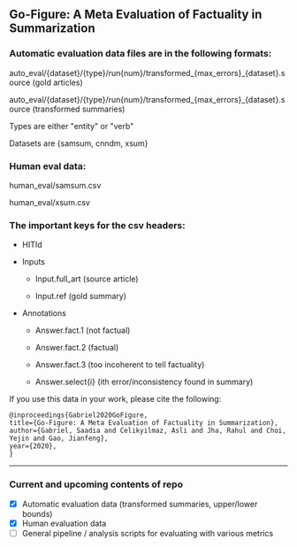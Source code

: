 ## Go-Figure: A Meta Evaluation of Factuality in Summarization

### Automatic evaluation data files are in the following formats:

auto_eval/{dataset}/{type}/run{num}/transformed_{max_errors}_{dataset}.source (gold articles) 

auto_eval/{dataset}/{type}/run{num}/transformed_{max_errors}_{dataset}.source (transformed summaries) 

Types are either "entity" or "verb"

Datasets are {samsum, cnndm, xsum}

### Human eval data:

human_eval/samsum.csv 

human_eval/xsum.csv

### The important keys for the csv headers:

- HITId

- Inputs 

  - Input.full_art (source article)

  - Input.ref (gold summary)
  
- Annotations 

  - Answer.fact.1 (not factual) 

  - Answer.fact.2 (factual)

  - Answer.fact.3 (too incoherent to tell factuality) 

  - Answer.select{i} (ith error/inconsistency found in summary) 

If you use this data in your work, please cite the following:

```
@inproceedings{Gabriel2020GoFigure,
title={Go-Figure: A Meta Evaluation of Factuality in Summarization},
author={Gabriel, Saadia and Celikyilmaz, Asli and Jha, Rahul and Choi, Yejin and Gao, Jianfeng},
year={2020},
}
```

---

### Current and upcoming contents of repo

- [x] Automatic evaluation data (transformed summaries, upper/lower bounds) 
- [x] Human evaluation data 
- [ ] General pipeline / analysis scripts for evaluating with various metrics 
